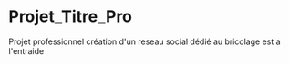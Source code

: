 # Projet_Titre_Pro
Projet professionnel création d'un reseau social dédié au bricolage est a l'entraide
